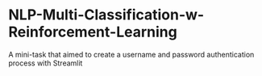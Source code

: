 # NLP-Multi-Classification-w-Reinforcement-Learning
A mini-task that aimed to create a username and password authentication process with Streamlit
